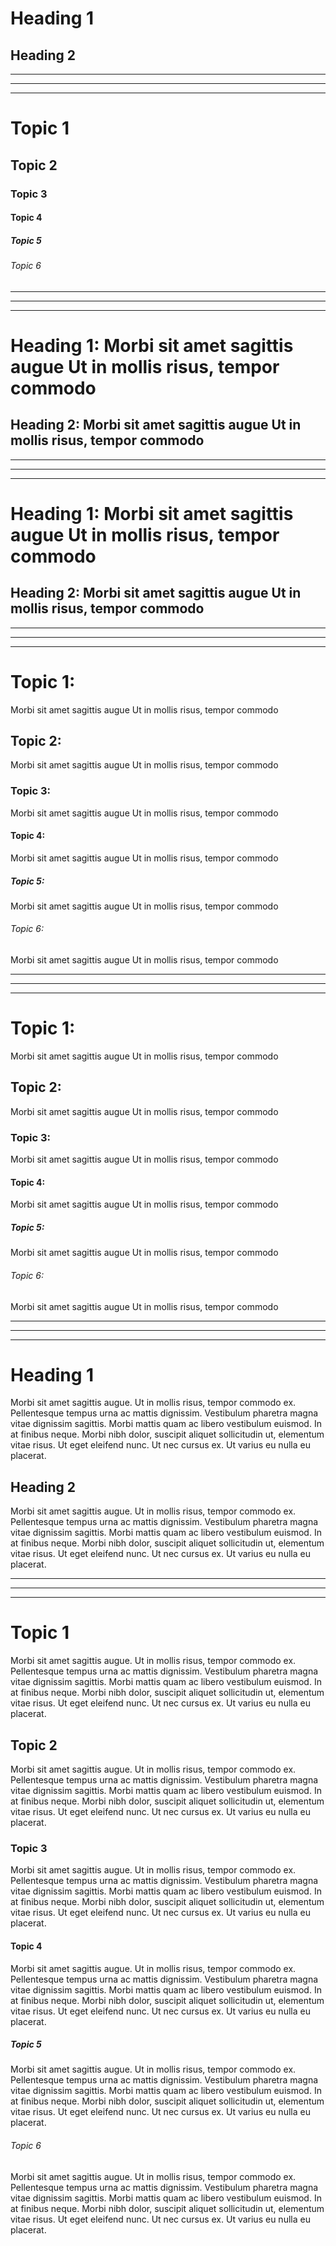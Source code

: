 
Heading 1
===========
Heading 2
-----------

******************************************************************************
------------------------------------------------------------------------------
______________________________________________________________________________


# Topic 1
## Topic 2
### Topic 3
#### Topic 4
##### Topic 5
###### Topic 6

******************************************************************************
------------------------------------------------------------------------------
______________________________________________________________________________


Heading 1:
Morbi sit amet sagittis augue
Ut in mollis risus, tempor commodo
===========

Heading 2:
Morbi sit amet sagittis augue
Ut in mollis risus, tempor commodo
-----------

******************************************************************************
------------------------------------------------------------------------------
______________________________________________________________________________


Heading 1:
  Morbi sit amet sagittis augue
    Ut in mollis risus, tempor commodo
===========

Heading 2:
  Morbi sit amet sagittis augue
    Ut in mollis risus, tempor commodo
-----------

******************************************************************************
------------------------------------------------------------------------------
______________________________________________________________________________


# Topic 1:
Morbi sit amet sagittis augue
Ut in mollis risus, tempor commodo

## Topic 2:
Morbi sit amet sagittis augue
Ut in mollis risus, tempor commodo

### Topic 3:
Morbi sit amet sagittis augue
Ut in mollis risus, tempor commodo

#### Topic 4:
Morbi sit amet sagittis augue
Ut in mollis risus, tempor commodo

##### Topic 5:
Morbi sit amet sagittis augue
Ut in mollis risus, tempor commodo

###### Topic 6:
Morbi sit amet sagittis augue
Ut in mollis risus, tempor commodo

******************************************************************************
------------------------------------------------------------------------------
______________________________________________________________________________


# Topic 1:
 Morbi sit amet sagittis augue
 Ut in mollis risus, tempor commodo

## Topic 2:
  Morbi sit amet sagittis augue
  Ut in mollis risus, tempor commodo

### Topic 3:
Morbi sit amet sagittis augue
 Ut in mollis risus, tempor commodo

#### Topic 4:
Morbi sit amet sagittis augue
  Ut in mollis risus, tempor commodo

##### Topic 5:
 Morbi sit amet sagittis augue
Ut in mollis risus, tempor commodo

###### Topic 6:
  Morbi sit amet sagittis augue
Ut in mollis risus, tempor commodo

******************************************************************************
------------------------------------------------------------------------------
______________________________________________________________________________


Heading 1
===========

Morbi sit amet sagittis augue. Ut in mollis risus, tempor commodo
ex. Pellentesque tempus urna ac mattis dignissim. Vestibulum pharetra
magna vitae dignissim sagittis. Morbi mattis quam ac libero vestibulum
euismod. In at finibus neque. Morbi nibh dolor, suscipit aliquet
sollicitudin ut, elementum vitae risus. Ut eget eleifend nunc. Ut nec
cursus ex. Ut varius eu nulla eu placerat.


Heading 2
-----------

Morbi sit amet sagittis augue. Ut in mollis risus, tempor commodo
ex. Pellentesque tempus urna ac mattis dignissim. Vestibulum pharetra
magna vitae dignissim sagittis. Morbi mattis quam ac libero vestibulum
euismod. In at finibus neque. Morbi nibh dolor, suscipit aliquet
sollicitudin ut, elementum vitae risus. Ut eget eleifend nunc. Ut nec
cursus ex. Ut varius eu nulla eu placerat.

******************************************************************************
------------------------------------------------------------------------------
______________________________________________________________________________


# Topic 1

Morbi sit amet sagittis augue. Ut in mollis risus, tempor commodo
ex. Pellentesque tempus urna ac mattis dignissim. Vestibulum pharetra
magna vitae dignissim sagittis. Morbi mattis quam ac libero vestibulum
euismod. In at finibus neque. Morbi nibh dolor, suscipit aliquet
sollicitudin ut, elementum vitae risus. Ut eget eleifend nunc. Ut nec
cursus ex. Ut varius eu nulla eu placerat.

## Topic 2

Morbi sit amet sagittis augue. Ut in mollis risus, tempor commodo
ex. Pellentesque tempus urna ac mattis dignissim. Vestibulum pharetra
magna vitae dignissim sagittis. Morbi mattis quam ac libero vestibulum
euismod. In at finibus neque. Morbi nibh dolor, suscipit aliquet
sollicitudin ut, elementum vitae risus. Ut eget eleifend nunc. Ut nec
cursus ex. Ut varius eu nulla eu placerat.

### Topic 3

Morbi sit amet sagittis augue. Ut in mollis risus, tempor commodo
ex. Pellentesque tempus urna ac mattis dignissim. Vestibulum pharetra
magna vitae dignissim sagittis. Morbi mattis quam ac libero vestibulum
euismod. In at finibus neque. Morbi nibh dolor, suscipit aliquet
sollicitudin ut, elementum vitae risus. Ut eget eleifend nunc. Ut nec
cursus ex. Ut varius eu nulla eu placerat.

#### Topic 4

Morbi sit amet sagittis augue. Ut in mollis risus, tempor commodo
ex. Pellentesque tempus urna ac mattis dignissim. Vestibulum pharetra
magna vitae dignissim sagittis. Morbi mattis quam ac libero vestibulum
euismod. In at finibus neque. Morbi nibh dolor, suscipit aliquet
sollicitudin ut, elementum vitae risus. Ut eget eleifend nunc. Ut nec
cursus ex. Ut varius eu nulla eu placerat.

##### Topic 5

Morbi sit amet sagittis augue. Ut in mollis risus, tempor commodo
ex. Pellentesque tempus urna ac mattis dignissim. Vestibulum pharetra
magna vitae dignissim sagittis. Morbi mattis quam ac libero vestibulum
euismod. In at finibus neque. Morbi nibh dolor, suscipit aliquet
sollicitudin ut, elementum vitae risus. Ut eget eleifend nunc. Ut nec
cursus ex. Ut varius eu nulla eu placerat.

###### Topic 6

Morbi sit amet sagittis augue. Ut in mollis risus, tempor commodo
ex. Pellentesque tempus urna ac mattis dignissim. Vestibulum pharetra
magna vitae dignissim sagittis. Morbi mattis quam ac libero vestibulum
euismod. In at finibus neque. Morbi nibh dolor, suscipit aliquet
sollicitudin ut, elementum vitae risus. Ut eget eleifend nunc. Ut nec
cursus ex. Ut varius eu nulla eu placerat.


